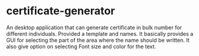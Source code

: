 # certificate-generator
An desktop application that can generate certificate in bulk number for different individuals. Provided a template and names. It basically provides a GUI for selecting the part of the area where the name should be written. It also give option on selecting Font size and color for the text. 
